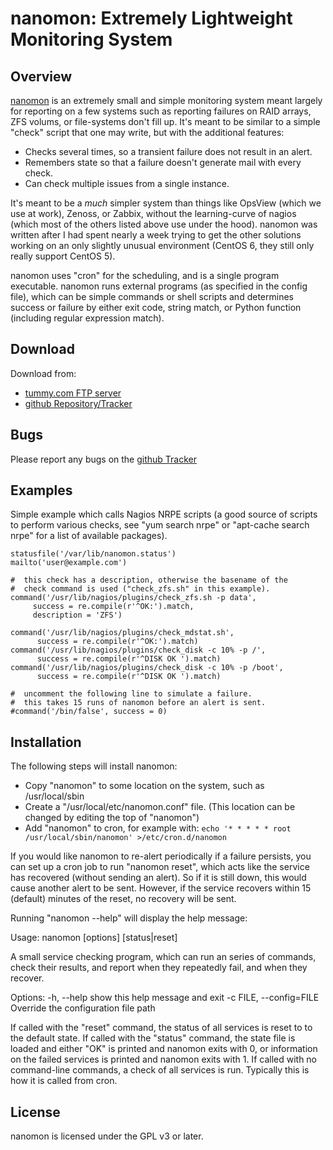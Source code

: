 nanomon: Extremely Lightweight Monitoring System
================================================

Overview
--------

[nanomon](http://www.tummy.com/software/nanomon/) is an extremely small
and simple monitoring system meant largely for reporting on a few systems
such as reporting failures on RAID arrays, ZFS volums, or file-systems
don't fill up.  It's meant to be similar to a simple "check" script that
one may write, but with the additional features:

 * Checks several times, so a transient failure does not result in an alert.
 * Remembers state so that a failure doesn't generate mail with every check.
 * Can check multiple issues from a single instance.

It's meant to be a *much* simpler system than things like OpsView (which we
use at work), Zenoss, or Zabbix, without the learning-curve of nagios
(which most of the others listed above use under the hood).  nanomon was
written after I had spent nearly a week trying to get the other solutions
working on an only slightly unusual environment (CentOS 6, they still only
really support CentOS 5).

nanomon uses "cron" for the scheduling, and is a single program executable.
nanomon runs external programs (as specified in the config file), which can
be simple commands or shell scripts and determines success or failure by
either exit code, string match, or Python function (including regular
expression match).

Download
--------

Download from:

 * [tummy.com FTP server](http://ftp.tummy.com/pub/tummy/nanomon/)
 * [github Repository/Tracker](https://github.com/linsomniac/nanomon)

Bugs
----

Please report any bugs on the
[github Tracker](https://github.com/linsomniac/nanomon)

Examples
--------

Simple example which calls Nagios NRPE scripts (a good source of scripts to
perform various checks, see "yum search nrpe" or "apt-cache search nrpe"
for a list of available packages).

    statusfile('/var/lib/nanomon.status')
    mailto('user@example.com')

    #  this check has a description, otherwise the basename of the
    #  check command is used ("check_zfs.sh" in this example).
    command('/usr/lib/nagios/plugins/check_zfs.sh -p data',
         success = re.compile(r'^OK:').match,
         description = 'ZFS')

    command('/usr/lib/nagios/plugins/check_mdstat.sh',
          success = re.compile(r'^OK:').match)
    command('/usr/lib/nagios/plugins/check_disk -c 10% -p /',
          success = re.compile(r'^DISK OK ').match)
    command('/usr/lib/nagios/plugins/check_disk -c 10% -p /boot',
          success = re.compile(r'^DISK OK ').match)

    #  uncomment the following line to simulate a failure.
    #  this takes 15 runs of nanomon before an alert is sent.
    #command('/bin/false', success = 0)

Installation
------------

The following steps will install nanomon:

   - Copy "nanomon" to some location on the system, such as /usr/local/sbin
   - Create a "/usr/local/etc/nanomon.conf" file.  (This location can be
     changed by editing the top of "nanomon")
   - Add "nanomon" to cron, for example with: `echo '* * * * * root
     /usr/local/sbin/nanomon' >/etc/cron.d/nanomon`

If you would like nanomon to re-alert periodically if a failure persists,
you can set up a cron job to run "nanomon reset", which acts like the
service has recovered (without sending an alert).  So if it is still down,
this would cause another alert to be sent.  However, if the service
recovers within 15 (default) minutes of the reset, no recovery will be
sent.

Running "nanomon --help" will display the help message:

   Usage: nanomon [options] [status|reset]

   A small service checking program, which can run an series of commands,
   check their results, and report when they repeatedly fail, and when
   they recover.

   Options:
     -h, --help            show this help message and exit
     -c FILE, --config=FILE
                           Override the configuration file path

   If called with the "reset" command, the status of all services is
   reset to to the default state.  If called with the "status" command,
   the state file is loaded and either "OK" is printed and nanomon exits
   with 0, or information on the failed services is printed and nanomon
   exits with 1.  If called with no command-line commands, a check of
   all services is run.  Typically this is how it is called from cron.

License
-------

nanomon is licensed under the GPL v3 or later.
